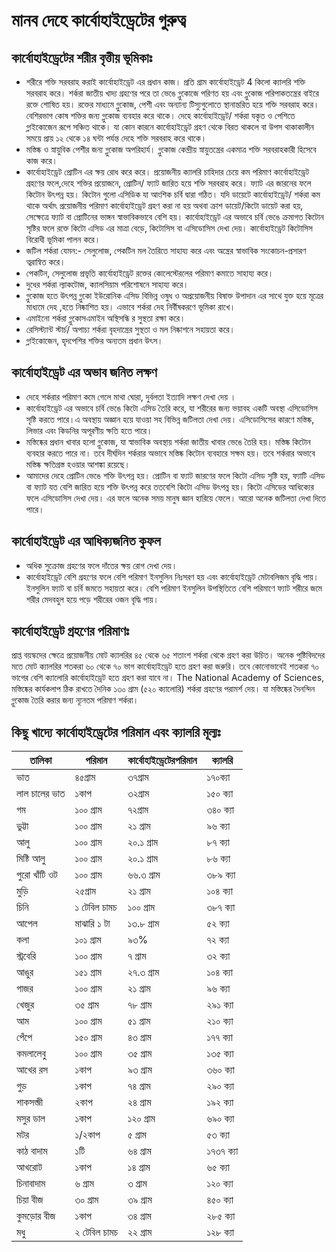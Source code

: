 ﻿# মানব দেহে কার্বোহাইড্রেটের গুরুত্ব  


## কার্বোহাইড্রেটের শরীর বৃত্তীয় ভূমিকাঃ


* শরীরে শক্তি সরবরাহ করাই কার্বোহাইড্রেট এর প্রধান কাজ‌। প্রতি গ্রাম কার্বোহাইড্রেট 4 কিলো ক্যালরি শক্তি সরবরাহ করে। শর্করা জাতীয় খাদ্য গ্রহণের পরে তা ভেঙে গ্লুকোজে পরিণত হয় এবং গ্লুকোজ পরিপাকতন্ত্রের বাইরে রক্তে শোষিত হয়। রক্তের মাধ্যমে গ্লুকোজ, পেশী এবং অন্যান্য টিস্যুগুলোতে স্থানান্তরিত হয়ে শক্তি সরবরাহ করে। বেশিরভাগ কোষ শক্তির জন্য গ্লুকোজ ব্যবহার করে থাকে। দেহে কার্বোহাইড্রেট/ শর্করা যকৃত ও পেশিতে গ্লাইকোজেন রূপে সঞ্চিত  থাকে। যা কোন কারনে কার্বোহাইড্রেট গ্রহণ থেকে বিরত থাকলে বা উপস থাকাকালীন সময়ে প্রায় ১২ থেকে ১৪ ঘন্টা পর্যন্ত দেহে শক্তি সরবরাহ করে থাকে।
* মস্তিষ্ক ও স্নায়ুবিক পেশীর জন্য গ্লুকোজ অপরিহার্য। গ্লুকোজ কেন্দ্রীয় স্নায়ুতন্ত্রের একমাত্র শক্তি সরবরাহকারী হিসেবে কাজ করে।
* কার্বোহাইড্রেট প্রোটিন এর ক্ষয় রোধ করে করে। প্রয়োজনীয় ক্যালরি চাহিদার চেয়ে কম পরিমাণ কার্বোহাইড্রেট গ্রহণের ফলে,দেহে শক্তির প্রয়োজনে, প্রোটিন/ ফ্যাট জারিত হয়ে শক্তি সরবরাহ করে। ফ্যাট এর জারনের ফলে কিটোন উৎপন্ন হয়। কিটোন গুলো এসিডিক যা আংশিক চর্বি দ্বারা গঠিত। যদি ডায়েটে কার্বোহাইড্রেট/ শর্করা কম থাকে অর্থাৎ প্রয়োজনীয় পরিমাণ কার্বোহাইড্রেট গ্রহণ করা না হয় অথবা ক্রাশ ডায়েট/কিটো ডায়েট করা হয়, সেক্ষেত্রে ফ্যাট বা প্রোটিনের ভাঙ্গন স্বাভাবিকভাবে বেশি হয়। কার্বোহাইড্রেট এর অভাবে চর্বি ভেঙে ক্রমাগত কিটোন সৃষ্টির ফলে রক্তে কিটো এসিড এর মাত্রা বেড়ে, কিটোসিস বা এসিডোসিস দেখা দেয়। কার্বোহাইড্রেট কিটোসিস বিরোধী ভূমিকা পালন করে।
* জটিল শর্করা যেমন:- সেলুলোজ, পেকটিন মল তৈরিতে সাহায্য করে এবং অন্ত্রের স্বাভাবিক সংকোচন-প্রসারণ ত্বরান্বিত করে।
* পেকটিন, সেলুলোজ প্রভৃতি কার্বোহাইড্রেট রক্তের কোলেস্টেরলের পরিমাণ কমাতে সাহায্য করে।
* দুধের শর্করা ল্যাকটোজ, ক্যালসিয়াম পরিশোষনে সাহায্য করে।
* গ্লুকোজ হতে উৎপন্ন গ্লুকো ইউরোনিক এসিড বিভিন্ন ওষুধ ও অপ্রয়োজনীয় বিষাক্ত উপাদান এর সাথে যুক্ত হয়ে
 মূত্রের মাধ্যমে দেহ ,হতে নিষ্কাশিত হয়। এভাবে শর্করা দেহ নির্বীষকরণে ভূমিকা রাখে।
* এমাইনো শর্করা গ্লুকোসএমাইন অস্থিসন্ধি র সুস্থতা রক্ষা করে।
* রেসিস্ট্যান্ট স্টার্চ/ অপাচ্য শর্করা বৃহদান্ত্রের  সুস্থতা ও মল নিষ্কাশনে সহায়তা করে।
* গ্লাইকোজেন, হৃদপেশির শক্তির অন্যতম প্রধান উৎস।


## কার্বোহাইড্রেট এর অভাব জনিত লক্ষণ


* দেহে শর্করার পরিমাণ কমে গেলে মাথা ঘোরা, দুর্বলতা ইত্যাদি লক্ষণ দেখা দেয় ।
*  কার্বোহাইড্রেট এর অভাবে চর্বি ভেঙে কিটো এসিড তৈরি করে, যা শরীরের জন্য ভয়াবহ একটি অবস্থা এসিডোসিস সৃষ্টি করতে পারে।এ অবস্থায় অজ্ঞান হয়ে যাওয়া সহ বিভিন্ন জটিলতা দেখা দেয়। এসিডোসিসের কারণে মস্তিষ্ক, লিভার এবং কিডনির অপূরণীয় ক্ষতি হতে পারে।
*  মস্তিষ্কের প্রধান খাবার হলো গ্লুকোজ, যা স্বাভাবিক অবস্থায় শর্করা জাতীয় খাবার ভেঙে তৈরি হয়। মস্তিষ্ক কিটোন ব্যবহার করতে পারে না। তবে দীর্ঘদিন শর্করার অভাবে মস্তিষ্ক কিটোন ব্যবহারে সক্ষম হয়। তবে শর্করার অভাবে মস্তিষ্ক ক্ষতিগ্রস্ত হওয়ার আশঙ্কা রয়েছে।
* আমাদের দেহে প্রোটিন ভেঙে শক্তি উৎপন্ন হয়। প্রোটিন বা ফ্যাট জারণের ফলে কিটো এসিড সৃষ্টি হয়, ফ্যাটি এসিড বা ফ্যাট যত বেশি জারিত হয়ে শক্তি উৎপন্ন করে ততবেশি কিটো এসিড উৎপন্ন হয়। কিটো এসিডের আধিক্যের ফলে এসিডোসিস দেখা দেয়। এর ফলে অনেক সময় মানুষ জ্ঞান হারিয়ে ফেলে। আরো অনেক জটিলতা দেখা দিতে পারে।


## কার্বোহাইড্রেট এর আধিক্যজনিত কুফল 


* অধিক সুক্রোজ গ্রহণের ফলে দাঁতের ক্ষয় রোগ দেখা দেয়।
* কার্বোহাইড্রেট বেশি গ্রহণের ফলে বেশি পরিমাণ ইনসুলিন নিঃসরণ হয় এবং কার্বোহাইড্রেট মেটাবলিজম বৃদ্ধি পায়।
ইনসুলিন ফ্যাট বা চর্বি জমতে সহায়তা করে। বেশি পরিমাণ ইনসুলিন উপস্থিতিতে বেশি পরিমাণে ফ্যাট শরীরে জমে শরীর মেদবহুল হয়ে পড়ে শরীরের ওজন বৃদ্ধি পায়।


## কার্বোহাইড্রেট গ্রহণের পরিমাণঃ


প্রাপ্ত বয়স্কদের  ক্ষেত্রে প্রয়োজনীয় মোট ক্যালরির ৪৫ থেকে ৬৫ শতাংশ শর্করা থেকে গ্রহণ করা উচিত। অনেক পুষ্টিবিদদের মতে মোট ক্যালরির শতকরা ৬০ থেকে ৭০ ভাগ কার্বোহাইড্রেট হতে গ্রহণ করা জরুরি। তবে কোনোভাবেই শতকরা ৭০ ভাগের বেশি ক্যালোরি কার্বোহাইড্রেট হতে গ্রহণ করা যাবে না।
The National Academy of Sciences, মস্তিষ্কের  কার্যকলাপ ঠিক রাখতে দৈনিক ১৩০ গ্রাম (৫২০ ক্যালোরি) শর্করা গ্রহণের পরামর্শ দেয়। যা মস্তিষ্কের দৈনন্দিন গ্লুকোজ তৈরি করার জন্য ন্যূনতম পরিমাণ শর্করা।


## কিছু খাদ্যে কার্বোহাইড্রেটের পরিমান এবং ক্যালরি মূল্যঃ


| তালিকা | পরিমান | কার্বোহাইড্রেটেরপরিমান | ক্যালরি |
|------- | ------- | ------------------ | -------|
| ভাত |৪৫গ্রাম | ৩৭গ্রাম | ১৭০ক্যা |
| লাল চালের ভাত | ১কাপ | ৩২গ্রাম| ১৫০ ক্যা |
| গম | ১০০ গ্রাম | ৭২গ্রাম | ৩৪০ ক্যা |
| ভুট্টা | ১০০ গ্রাম | ২১ গ্রাম | ৯৬ ক্যা |
| আলু | ১০০ গ্রাম | ২০.১ গ্রাম | ৮৭ ক্যা |
| মিষ্টি আলু | ১০০ গ্রাম | ২০.১ গ্রাম | ৮৬ ক্যা | 
| পুরো খাঁটি ওট | ১০০ গ্রাম  | ৬৬.৩ গ্রাম| ৩৮৯ ক্যা |
| মুড়ি | ২৫গ্রাম| ২১ গ্রাম | ১০৪ ক্যা |
| চিনি |১  টেবিল চামচ  | ১০০ গ্রাম | ৩৮৭ ক্যা |
| আপেল | মাঝারি ১ টা | ১৩.৮ গ্রাম | ৫২ ক্যা |
| কলা | ১০১ গ্রাম | ৯৩% | ৭২ ক্যা |
| স্ট্রবেরি | ১০০ গ্রাম | ৭ গ্রাম| ৩২ ক্যা | 
| আঙুর | ১৫১ গ্রাম | ২৭.৩ গ্রাম | ১০৪ ক্যা |
| গাজর | ১০০ গ্রাম | ২১ গ্রাম | ৯৬ ক্যা |
| খেজুর | ৩৫ গ্রাম | ৭৮ গ্রাম | ২৯১ ক্যা |
| আম | ১০০ গ্রাম  | ৫১ গ্রাম  | ২১০ ক্যা | 
| পেঁপে | ১৫০ গ্রাম | ৪৩ গ্রাম | ১৭৭ ক্যা |
| কমলালেবু | ১০০ গ্রাম | ৩৫ গ্রাম | ১৩৫ ক্যা |
| আখের রস | ১কাপ | ৯৩ গ্রাম | ৩৬০ ক্যা |
| গুড় | ১কাপ | ৭৪ গ্রাম| ২৯০ ক্যা |
| শাকসব্জী | ২কাপ | ২৪ গ্রাম| ১৯২ ক্যা |
| মসুর ডাল | ১কাপ | ১২০ গ্রাম| ৬৯০ ক্যা |
| মটর | ১/২কাপ | ৫ গ্রাম| ৫৩ ক্যা |
| কাঠ বাদাম | ১টি | ৬৪ গ্রাম| ১৭৩৭ ক্যা |
| আখরোট | ১কাপ | ১৪ গ্রাম | ৬৫ ক্যা  | 
| চিনাবাদাম | ৬ গ্রাম| ৩ গ্রাম | ১২০ ক্যা  |
| চিয়া বীজ | ৩০ গ্রাম | ৩৯ গ্রাম | ৪৫০ ক্যা | 
| কুমড়োর বীজ | ১কাপ | ৩৪ গ্রাম  | ২৮৫ ক্যা |
|মধু | ২ টেবিল চামচ |২২ গ্রাম | ১২৮ ক্যা |